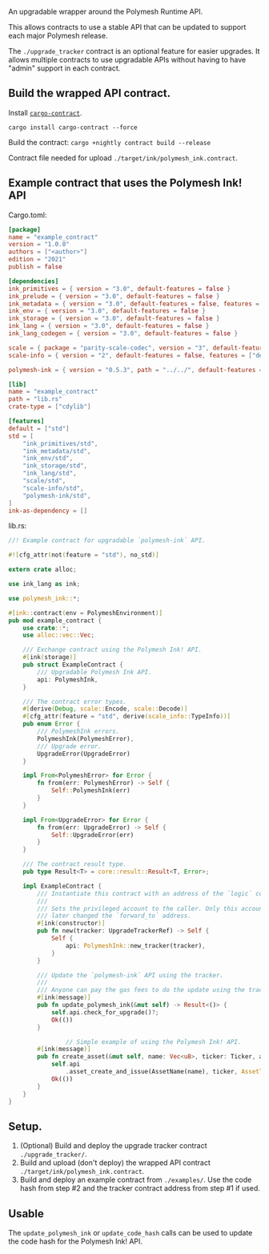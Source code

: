 An upgradable wrapper around the Polymesh Runtime API.

This allows contracts to use a stable API that can be updated
to support each major Polymesh release.

The `./upgrade_tracker` contract is an optional feature for easier
upgrades.  It allows multiple contracts to use upgradable APIs
without having to have "admin" support in each contract.

## Build the wrapped API contract.

Install [`cargo-contract`](https://github.com/paritytech/cargo-contract).
```
cargo install cargo-contract --force
```

Build the contract:
`cargo +nightly contract build --release`

Contract file needed for upload `./target/ink/polymesh_ink.contract`.

## Example contract that uses the Polymesh Ink! API

Cargo.toml:
```toml
[package]
name = "example_contract"
version = "1.0.0"
authors = ["<author>"]
edition = "2021"
publish = false

[dependencies]
ink_primitives = { version = "3.0", default-features = false }
ink_prelude = { version = "3.0", default-features = false }
ink_metadata = { version = "3.0", default-features = false, features = ["derive"], optional = true }
ink_env = { version = "3.0", default-features = false }
ink_storage = { version = "3.0", default-features = false }
ink_lang = { version = "3.0", default-features = false }
ink_lang_codegen = { version = "3.0", default-features = false }

scale = { package = "parity-scale-codec", version = "3", default-features = false, features = ["derive"] }
scale-info = { version = "2", default-features = false, features = ["derive"], optional = true }

polymesh-ink = { version = "0.5.3", path = "../../", default-features = false, features = ["as-library", "tracker", "always-delegate"] }

[lib]
name = "example_contract"
path = "lib.rs"
crate-type = ["cdylib"]

[features]
default = ["std"]
std = [
    "ink_primitives/std",
    "ink_metadata/std",
    "ink_env/std",
    "ink_storage/std",
    "ink_lang/std",
    "scale/std",
    "scale-info/std",
    "polymesh-ink/std",
]
ink-as-dependency = []
```

lib.rs:
```rust
//! Example contract for upgradable `polymesh-ink` API.

#![cfg_attr(not(feature = "std"), no_std)]

extern crate alloc;

use ink_lang as ink;

use polymesh_ink::*;

#[ink::contract(env = PolymeshEnvironment)]
pub mod example_contract {
    use crate::*;
    use alloc::vec::Vec;

    /// Exchange contract using the Polymesh Ink! API.
    #[ink(storage)]
    pub struct ExampleContract {
        /// Upgradable Polymesh Ink API.
        api: PolymeshInk,
    }

    /// The contract error types.
    #[derive(Debug, scale::Encode, scale::Decode)]
    #[cfg_attr(feature = "std", derive(scale_info::TypeInfo))]
    pub enum Error {
        /// PolymeshInk errors.
        PolymeshInk(PolymeshError),
        /// Upgrade error.
        UpgradeError(UpgradeError)
    }

    impl From<PolymeshError> for Error {
        fn from(err: PolymeshError) -> Self {
            Self::PolymeshInk(err)
        }
    }

    impl From<UpgradeError> for Error {
        fn from(err: UpgradeError) -> Self {
            Self::UpgradeError(err)
        }
    }

    /// The contract result type.
    pub type Result<T> = core::result::Result<T, Error>;

    impl ExampleContract {
        /// Instantiate this contract with an address of the `logic` contract.
        ///
        /// Sets the privileged account to the caller. Only this account may
        /// later changed the `forward_to` address.
        #[ink(constructor)]
        pub fn new(tracker: UpgradeTrackerRef) -> Self {
            Self {
                api: PolymeshInk::new_tracker(tracker),
            }
        }

        /// Update the `polymesh-ink` API using the tracker.
        ///
        /// Anyone can pay the gas fees to do the update using the tracker.
        #[ink(message)]
        pub fn update_polymesh_ink(&mut self) -> Result<()> {
            self.api.check_for_upgrade()?;
            Ok(())
        }

				// Simple example of using the Polymesh Ink! API.
        #[ink(message)]
        pub fn create_asset(&mut self, name: Vec<u8>, ticker: Ticker, amount: Balance) -> Result<()> {
            self.api
                .asset_create_and_issue(AssetName(name), ticker, AssetType::EquityCommon, true, Some(amount))?;
            Ok(())
        }
    }
}
```

## Setup.

1. (Optional) Build and deploy the upgrade tracker contract `./upgrade_tracker/`.
2. Build and upload (don't deploy) the wrapped API contract `./target/ink/polymesh_ink.contract`.
3. Build and deploy an example contract from `./examples/`.  Use the code hash from step #2 and the tracker contract address from step #1 if used.

## Usable

The `update_polymesh_ink` or `update_code_hash` calls can be used to update the code hash for the Polymesh Ink! API.
